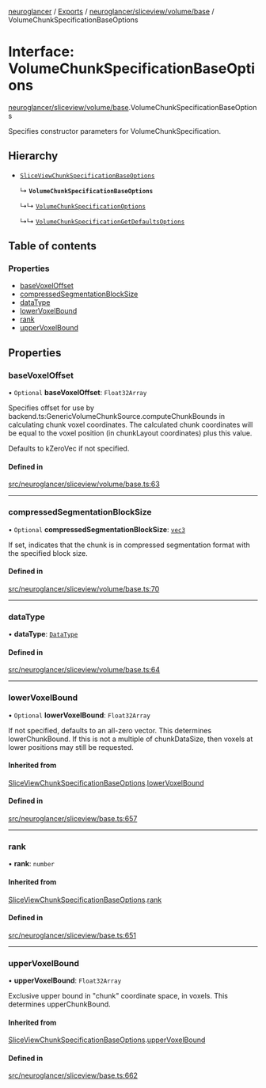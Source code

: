 [neuroglancer](../README.md) / [Exports](../modules.md) / [neuroglancer/sliceview/volume/base](../modules/neuroglancer_sliceview_volume_base.md) / VolumeChunkSpecificationBaseOptions

# Interface: VolumeChunkSpecificationBaseOptions

[neuroglancer/sliceview/volume/base](../modules/neuroglancer_sliceview_volume_base.md).VolumeChunkSpecificationBaseOptions

Specifies constructor parameters for VolumeChunkSpecification.

## Hierarchy

- [`SliceViewChunkSpecificationBaseOptions`](neuroglancer_sliceview_base.SliceViewChunkSpecificationBaseOptions.md)

  ↳ **`VolumeChunkSpecificationBaseOptions`**

  ↳↳ [`VolumeChunkSpecificationOptions`](neuroglancer_sliceview_volume_base.VolumeChunkSpecificationOptions.md)

  ↳↳ [`VolumeChunkSpecificationGetDefaultsOptions`](neuroglancer_sliceview_volume_base.VolumeChunkSpecificationGetDefaultsOptions.md)

## Table of contents

### Properties

- [baseVoxelOffset](neuroglancer_sliceview_volume_base.VolumeChunkSpecificationBaseOptions.md#basevoxeloffset)
- [compressedSegmentationBlockSize](neuroglancer_sliceview_volume_base.VolumeChunkSpecificationBaseOptions.md#compressedsegmentationblocksize)
- [dataType](neuroglancer_sliceview_volume_base.VolumeChunkSpecificationBaseOptions.md#datatype)
- [lowerVoxelBound](neuroglancer_sliceview_volume_base.VolumeChunkSpecificationBaseOptions.md#lowervoxelbound)
- [rank](neuroglancer_sliceview_volume_base.VolumeChunkSpecificationBaseOptions.md#rank)
- [upperVoxelBound](neuroglancer_sliceview_volume_base.VolumeChunkSpecificationBaseOptions.md#uppervoxelbound)

## Properties

### baseVoxelOffset

• `Optional` **baseVoxelOffset**: `Float32Array`

Specifies offset for use by backend.ts:GenericVolumeChunkSource.computeChunkBounds in
calculating chunk voxel coordinates.  The calculated chunk coordinates will be equal to the
voxel position (in chunkLayout coordinates) plus this value.

Defaults to kZeroVec if not specified.

#### Defined in

[src/neuroglancer/sliceview/volume/base.ts:63](https://github.com/ActiveBrainAtlas2/neuroglancer/blob/91617476/src/neuroglancer/sliceview/volume/base.ts#L63)

___

### compressedSegmentationBlockSize

• `Optional` **compressedSegmentationBlockSize**: [`vec3`](../classes/neuroglancer_util_geom.vec3.md)

If set, indicates that the chunk is in compressed segmentation format with the specified block
size.

#### Defined in

[src/neuroglancer/sliceview/volume/base.ts:70](https://github.com/ActiveBrainAtlas2/neuroglancer/blob/91617476/src/neuroglancer/sliceview/volume/base.ts#L70)

___

### dataType

• **dataType**: [`DataType`](../enums/neuroglancer_util_data_type.DataType.md)

#### Defined in

[src/neuroglancer/sliceview/volume/base.ts:64](https://github.com/ActiveBrainAtlas2/neuroglancer/blob/91617476/src/neuroglancer/sliceview/volume/base.ts#L64)

___

### lowerVoxelBound

• `Optional` **lowerVoxelBound**: `Float32Array`

If not specified, defaults to an all-zero vector.  This determines lowerChunkBound.  If this is
not a multiple of chunkDataSize, then voxels at lower positions may still be requested.

#### Inherited from

[SliceViewChunkSpecificationBaseOptions](neuroglancer_sliceview_base.SliceViewChunkSpecificationBaseOptions.md).[lowerVoxelBound](neuroglancer_sliceview_base.SliceViewChunkSpecificationBaseOptions.md#lowervoxelbound)

#### Defined in

[src/neuroglancer/sliceview/base.ts:657](https://github.com/ActiveBrainAtlas2/neuroglancer/blob/91617476/src/neuroglancer/sliceview/base.ts#L657)

___

### rank

• **rank**: `number`

#### Inherited from

[SliceViewChunkSpecificationBaseOptions](neuroglancer_sliceview_base.SliceViewChunkSpecificationBaseOptions.md).[rank](neuroglancer_sliceview_base.SliceViewChunkSpecificationBaseOptions.md#rank)

#### Defined in

[src/neuroglancer/sliceview/base.ts:651](https://github.com/ActiveBrainAtlas2/neuroglancer/blob/91617476/src/neuroglancer/sliceview/base.ts#L651)

___

### upperVoxelBound

• **upperVoxelBound**: `Float32Array`

Exclusive upper bound in "chunk" coordinate space, in voxels.  This determines upperChunkBound.

#### Inherited from

[SliceViewChunkSpecificationBaseOptions](neuroglancer_sliceview_base.SliceViewChunkSpecificationBaseOptions.md).[upperVoxelBound](neuroglancer_sliceview_base.SliceViewChunkSpecificationBaseOptions.md#uppervoxelbound)

#### Defined in

[src/neuroglancer/sliceview/base.ts:662](https://github.com/ActiveBrainAtlas2/neuroglancer/blob/91617476/src/neuroglancer/sliceview/base.ts#L662)
